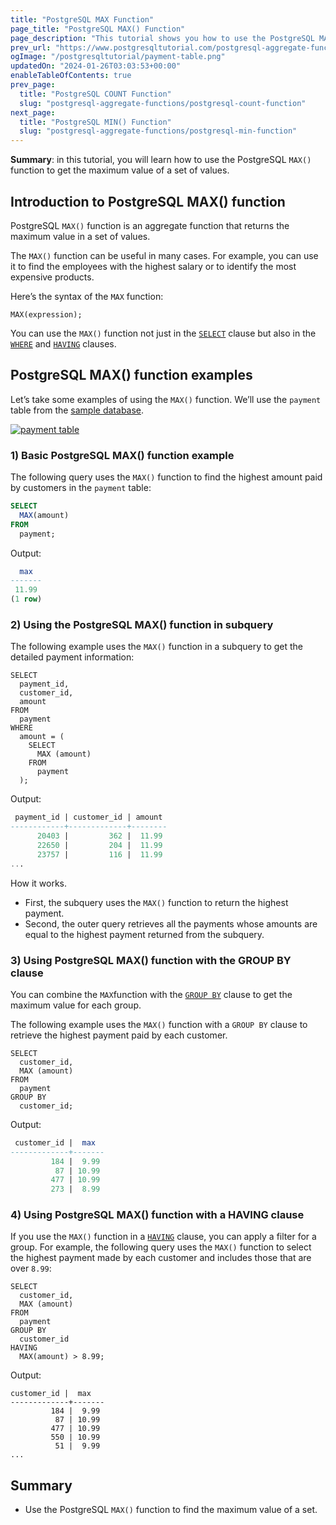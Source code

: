 ```yaml
---
title: "PostgreSQL MAX Function"
page_title: "PostgreSQL MAX() Function"
page_description: "This tutorial shows you how to use the PostgreSQL MAX() function to get the maximum value of a set of values."
prev_url: "https://www.postgresqltutorial.com/postgresql-aggregate-functions/postgresql-max-function/"
ogImage: "/postgresqltutorial/payment-table.png"
updatedOn: "2024-01-26T03:03:53+00:00"
enableTableOfContents: true
prev_page: 
  title: "PostgreSQL COUNT Function"
  slug: "postgresql-aggregate-functions/postgresql-count-function"
next_page: 
  title: "PostgreSQL MIN() Function"
  slug: "postgresql-aggregate-functions/postgresql-min-function"
---
```





**Summary**: in this tutorial, you will learn how to use the PostgreSQL `MAX()` function to get the maximum value of a set of values.


## Introduction to PostgreSQL MAX() function

PostgreSQL `MAX()` function is an aggregate function that returns the maximum value in a set of values.

The `MAX()` function can be useful in many cases. For example, you can use it to find the employees with the highest salary or to identify the most expensive products.

Here’s the syntax of the `MAX` function:


```csssql
MAX(expression);
```
You can use the `MAX()` function not just in the [`SELECT`](../postgresql-tutorial/postgresql-select) clause but also in the [`WHERE`](../postgresql-tutorial/postgresql-where) and [`HAVING`](../postgresql-tutorial/postgresql-having) clauses.


## PostgreSQL MAX() function examples

Let’s take some examples of using the `MAX()` function. We’ll use the `payment` table from the [sample database](../postgresql-getting-started/postgresql-sample-database).

[![payment table](/postgresqltutorial/payment-table.png)](/postgresqltutorial/payment-table.png)
### 1\) Basic PostgreSQL MAX() function example

The following query uses the `MAX()` function to find the highest amount paid by customers in the `payment` table:


```sql
SELECT 
  MAX(amount) 
FROM 
  payment;
```
Output:


```sql
  max
-------
 11.99
(1 row)
```

### 2\) Using the PostgreSQL MAX() function in subquery

The following example uses the `MAX()` function in a subquery to get the detailed payment information:


```
SELECT 
  payment_id, 
  customer_id, 
  amount 
FROM 
  payment 
WHERE 
  amount = (
    SELECT 
      MAX (amount) 
    FROM 
      payment
  );
```
Output:


```sql
 payment_id | customer_id | amount
------------+-------------+--------
      20403 |         362 |  11.99
      22650 |         204 |  11.99
      23757 |         116 |  11.99
...
```
How it works.

* First, the subquery uses the `MAX()` function to return the highest payment.
* Second, the outer query retrieves all the payments whose amounts are equal to the highest payment returned from the subquery.


### 3\) Using PostgreSQL MAX() function with the GROUP BY clause

You can combine the `MAX`function with the [`GROUP BY`](../postgresql-tutorial/postgresql-group-by) clause to get the maximum value for each group.

The following example uses the `MAX()` function with a `GROUP BY` clause to retrieve the highest payment paid by each customer.


```
SELECT 
  customer_id, 
  MAX (amount) 
FROM 
  payment 
GROUP BY 
  customer_id;
```
Output:


```sql
 customer_id |  max
-------------+-------
         184 |  9.99
          87 | 10.99
         477 | 10.99
         273 |  8.99
```

### 4\) Using PostgreSQL MAX() function with a HAVING clause

If you use the `MAX()` function in a [`HAVING`](../postgresql-tutorial/postgresql-having) clause, you can apply a filter for a group. For example, the following query uses the `MAX()` function to select the highest payment made by each customer and includes those that are over `8.99`:


```
SELECT 
  customer_id, 
  MAX (amount) 
FROM 
  payment 
GROUP BY 
  customer_id 
HAVING 
  MAX(amount) > 8.99;
```
Output:


```
customer_id |  max
-------------+-------
         184 |  9.99
          87 | 10.99
         477 | 10.99
         550 | 10.99
          51 |  9.99
...
```

## Summary

* Use the PostgreSQL `MAX()` function to find the maximum value of a set.


